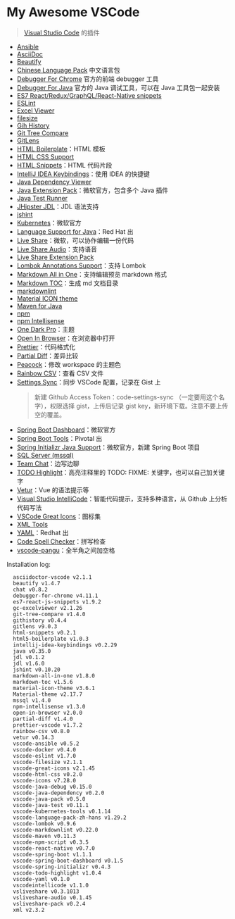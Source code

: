 # My Awesome VSCode

> [Visual Studio Code](https://code.visualstudio.com/) 的插件

- [Ansible](https://marketplace.visualstudio.com/items?itemName=vscoss.vscode-ansible)
- [AsciiDoc](https://marketplace.visualstudio.com/items?itemName=joaompinto.asciidoctor-vscode)
- [Beautify](https://marketplace.visualstudio.com/items?itemName=HookyQR.beautify)
- [Chinese Language Pack](https://marketplace.visualstudio.com/items?itemName=MS-CEINTL.vscode-language-pack-zh-hans) 中文语言包
- [Debugger For Chrome](https://marketplace.visualstudio.com/items?itemName=msjsdiag.debugger-for-chrome) 官方的前端 debugger 工具
- [Debugger For Java](https://marketplace.visualstudio.com/items?itemName=vscjava.vscode-java-debug) 官方的 Java 调试工具，可以在 Java 工具包一起安装
- [ES7 React/Redux/GraphQL/React-Native snippets](https://marketplace.visualstudio.com/items?itemName=dsznajder.es7-react-js-snippets)
- [ESLint](https://marketplace.visualstudio.com/items?itemName=dbaeumer.vscode-eslint)
- [Excel Viewer](https://marketplace.visualstudio.com/items?itemName=GrapeCity.gc-excelviewer)
- [filesize](https://marketplace.visualstudio.com/items?itemName=mkxml.vscode-filesize)
- [Gih History](https://marketplace.visualstudio.com/items?itemName=donjayamanne.githistory)
- [Git Tree Compare](https://marketplace.visualstudio.com/items?itemName=letmaik.git-tree-compare)
- [GitLens](https://marketplace.visualstudio.com/items?itemName=eamodio.gitlens)
- [HTML Boilerplate](https://marketplace.visualstudio.com/items?itemName=sidthesloth.html5-boilerplate)：HTML 模板
- [HTML CSS Support](https://marketplace.visualstudio.com/items?itemName=ecmel.vscode-html-css)
- [HTML Snippets](https://marketplace.visualstudio.com/items?itemName=abusaidm.html-snippets)：HTML 代码片段
- [IntelliJ IDEA Keybindings](https://marketplace.visualstudio.com/items?itemName=k--kato.intellij-idea-keybindings)：使用 IDEA 的快捷键
- [Java Dependency Viewer](https://marketplace.visualstudio.com/items?itemName=vscjava.vscode-java-dependency)
- [Java Extension Pack](https://marketplace.visualstudio.com/items?itemName=vscjava.vscode-java-pack)：微软官方，包含多个 Java 插件
- [Java Test Runner](https://marketplace.visualstudio.com/items?itemName=vscjava.vscode-java-test)
- [JHipster JDL](https://marketplace.visualstudio.com/items?itemName=jhipster-ide.jdl)：JDL 语法支持
- [jshint](https://marketplace.visualstudio.com/items?itemName=dbaeumer.jshint)
- [Kubernetes](https://marketplace.visualstudio.com/items?itemName=ms-kubernetes-tools.vscode-kubernetes-tools)：微软官方
- [Language Support for Java](https://marketplace.visualstudio.com/items?itemName=redhat.java)：Red Hat 出
- [Live Share](https://marketplace.visualstudio.com/items?itemName=MS-vsliveshare.vsliveshare)：微软，可以协作编辑一份代码
- [Live Share Audio](https://marketplace.visualstudio.com/items?itemName=MS-vsliveshare.vsliveshare-audio)：支持语音
- [Live Share Extension Pack](https://marketplace.visualstudio.com/items?itemName=MS-vsliveshare.vsliveshare-pack)
- [Lombok Annotations Support](https://marketplace.visualstudio.com/items?itemName=GabrielBB.vscode-lombok)：支持 Lombok
- [Markdown All in One](https://marketplace.visualstudio.com/items?itemName=yzhang.markdown-all-in-one)：支持编辑预览 markdown 格式
- [Markdown TOC](https://marketplace.visualstudio.com/items?itemName=AlanWalk.markdown-toc)：生成 md 文档目录
- [markdownlint](https://marketplace.visualstudio.com/items?itemName=DavidAnson.vscode-markdownlint)
- [Material ICON theme](https://marketplace.visualstudio.com/items?itemName=PKief.material-icon-theme)
- [Maven for Java](https://marketplace.visualstudio.com/items?itemName=vscjava.vscode-maven)
- [npm](https://marketplace.visualstudio.com/items?itemName=eg2.vscode-npm-script)
- [npm Intellisense](https://marketplace.visualstudio.com/items?itemName=christian-kohler.npm-intellisense)
- [One Dark Pro](https://marketplace.visualstudio.com/items?itemName=zhuangtongfa.Material-theme)：主题
- [Open In Browser](https://marketplace.visualstudio.com/items?itemName=techer.open-in-browser)：在浏览器中打开
- [Prettier](https://marketplace.visualstudio.com/items?itemName=esbenp.prettier-vscode)：代码格式化
- [Partial Diff](https://marketplace.visualstudio.com/items?itemName=ryu1kn.partial-diff)：差异比较
- [Peacock](https://marketplace.visualstudio.com/items?itemName=johnpapa.vscode-peacock)：修改 workspace 的主题色
- [Rainbow CSV](https://marketplace.visualstudio.com/items?itemName=mechatroner.rainbow-csv)：查看 CSV 文件
- [Settings Sync](https://networkinferno.net/vscode-plugin-settings-sync)：同步 VSCode 配置，记录在 Gist 上
  > 新建 Github Access Token：code-settings-sync （一定要用这个名字），权限选择 gist，上传后记录 gist key，新环境下载。注意不要上传空的覆盖。
- [Spring Boot Dashboard](https://marketplace.visualstudio.com/items?itemName=vscjava.vscode-spring-boot-dashboard)：微软官方
- [Spring Boot Tools](https://marketplace.visualstudio.com/items?itemName=Pivotal.vscode-spring-boot)：Pivotal 出
- [Spring Initializr Java Support](https://marketplace.visualstudio.com/items?itemName=vscjava.vscode-spring-initializr)：微软官方，新建 Spring Boot 项目
- [SQL Server (mssql)](https://marketplace.visualstudio.com/items?itemName=ms-mssql.mssql)
- [Team Chat](https://marketplace.visualstudio.com/items?itemName=karigari.chat)：边写边聊
- [TODO Highlight](https://marketplace.visualstudio.com/items?itemName=wayou.vscode-todo-highlight)：高亮注释里的 TODO: FIXME: 关键字，也可以自己加关键字
- [Vetur](https://marketplace.visualstudio.com/items?itemName=octref.vetur)：Vue 的语法提示等
- [Visual Studio IntelliCode](https://marketplace.visualstudio.com/items?itemName=VisualStudioExptTeam.vscodeintellicode)：智能代码提示，支持多种语言，从 Github 上分析代码写法
- [VSCode Great Icons](https://marketplace.visualstudio.com/items?itemName=emmanuelbeziat.vscode-great-icons)：图标集
- [XML Tools](https://marketplace.visualstudio.com/items?itemName=DotJoshJohnson.xml)
- [YAML](https://marketplace.visualstudio.com/items?itemName=redhat.vscode-yaml)：Redhat 出
- [Code Spell Checker](https://marketplace.visualstudio.com/items?itemName=streetsidesoftware.code-spell-checker)：拼写检查
- [vscode-pangu](https://marketplace.visualstudio.com/items?itemName=baurine.vscode-pangu)：全半角之间加空格

Installation log:

```log
  asciidoctor-vscode v2.1.1
  beautify v1.4.7
  chat v0.8.2
  debugger-for-chrome v4.11.1
  es7-react-js-snippets v1.9.2
  gc-excelviewer v2.1.26
  git-tree-compare v1.4.0
  githistory v0.4.4
  gitlens v9.0.3
  html-snippets v0.2.1
  html5-boilerplate v1.0.3
  intellij-idea-keybindings v0.2.29
  java v0.35.0
  jdl v0.1.2
  jdl v1.6.0
  jshint v0.10.20
  markdown-all-in-one v1.8.0
  markdown-toc v1.5.6
  material-icon-theme v3.6.1
  Material-theme v2.17.7
  mssql v1.4.0
  npm-intellisense v1.3.0
  open-in-browser v2.0.0
  partial-diff v1.4.0
  prettier-vscode v1.7.2
  rainbow-csv v0.8.0
  vetur v0.14.3
  vscode-ansible v0.5.2
  vscode-docker v0.4.0
  vscode-eslint v1.7.0
  vscode-filesize v2.1.1
  vscode-great-icons v2.1.45
  vscode-html-css v0.2.0
  vscode-icons v7.28.0
  vscode-java-debug v0.15.0
  vscode-java-dependency v0.2.0
  vscode-java-pack v0.5.0
  vscode-java-test v0.11.1
  vscode-kubernetes-tools v0.1.14
  vscode-language-pack-zh-hans v1.29.2
  vscode-lombok v0.9.6
  vscode-markdownlint v0.22.0
  vscode-maven v0.11.3
  vscode-npm-script v0.3.5
  vscode-react-native v0.7.0
  vscode-spring-boot v1.1.1
  vscode-spring-boot-dashboard v0.1.5
  vscode-spring-initializr v0.4.3
  vscode-todo-highlight v1.0.4
  vscode-yaml v0.1.0
  vscodeintellicode v1.1.0
  vsliveshare v0.3.1013
  vsliveshare-audio v0.1.45
  vsliveshare-pack v0.2.4
  xml v2.3.2
```
